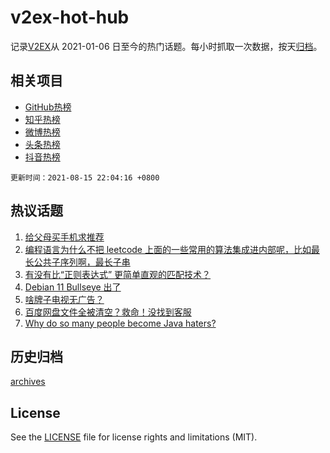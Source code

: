 # v2ex-hot-hub

 记录[V2EX](https://www.v2ex.com/)从 2021-01-06 日至今的热门话题。每小时抓取一次数据，按天[归档](archives)。
 
 ## 相关项目

- [GitHub热榜](https://github.com/lonnyzhang423/github-hot-hub)
- [知乎热榜](https://github.com/lonnyzhang423/zhihu-hot-hub)
- [微博热榜](https://github.com/lonnyzhang423/weibo-hot-hub)
- [头条热榜](https://github.com/lonnyzhang423/toutiao-hot-hub)
- [抖音热榜](https://github.com/lonnyzhang423/douyin-hot-hub)


 `更新时间：2021-08-15 22:04:16 +0800`

## 热议话题

1. [给父母买手机求推荐](https://www.v2ex.com/t/795821)
1. [编程语言为什么不把 leetcode 上面的一些常用的算法集成进内部呢，比如最长公共子序列啊，最长子串](https://www.v2ex.com/t/795830)
1. [有没有比“正则表达式” 更简单直观的匹配技术？](https://www.v2ex.com/t/795888)
1. [Debian 11 Bullseye 出了](https://www.v2ex.com/t/795840)
1. [啥牌子电视无广告？](https://www.v2ex.com/t/795884)
1. [百度网盘文件全被清空？救命！没找到客服](https://www.v2ex.com/t/795851)
1. [Why do so many people become Java haters?](https://www.v2ex.com/t/795881)

## 历史归档

[archives](archives)

## License

See the [LICENSE](LICENSE) file for license rights and limitations (MIT).
